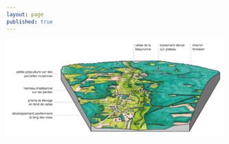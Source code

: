 ```yaml
---
layout: page
published: true
---
```


![1_architecture_bloc1.jpg](data/images/1/architecture/1_architecture_bloc1.jpg)